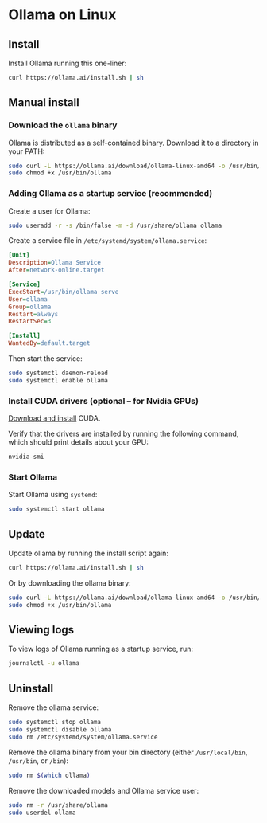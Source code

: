 # Ollama on Linux

## Install

Install Ollama running this one-liner:
>
```bash
curl https://ollama.ai/install.sh | sh
```

## Manual install

### Download the `ollama` binary

Ollama is distributed as a self-contained binary. Download it to a directory in your PATH:

```bash
sudo curl -L https://ollama.ai/download/ollama-linux-amd64 -o /usr/bin/ollama
sudo chmod +x /usr/bin/ollama
```

### Adding Ollama as a startup service (recommended)

Create a user for Ollama:

```bash
sudo useradd -r -s /bin/false -m -d /usr/share/ollama ollama
```

Create a service file in `/etc/systemd/system/ollama.service`:

```ini
[Unit]
Description=Ollama Service
After=network-online.target

[Service]
ExecStart=/usr/bin/ollama serve
User=ollama
Group=ollama
Restart=always
RestartSec=3

[Install]
WantedBy=default.target
```

Then start the service:

```bash
sudo systemctl daemon-reload
sudo systemctl enable ollama
```

### Install CUDA drivers (optional – for Nvidia GPUs)

[Download and install](https://developer.nvidia.com/cuda-downloads) CUDA.

Verify that the drivers are installed by running the following command, which should print details about your GPU:

```bash
nvidia-smi
```

### Start Ollama

Start Ollama using `systemd`:

```bash
sudo systemctl start ollama
```

## Update

Update ollama by running the install script again:

```bash
curl https://ollama.ai/install.sh | sh
```

Or by downloading the ollama binary:

```bash
sudo curl -L https://ollama.ai/download/ollama-linux-amd64 -o /usr/bin/ollama
sudo chmod +x /usr/bin/ollama
```

## Viewing logs

To view logs of Ollama running as a startup service, run:

```bash
journalctl -u ollama
```

## Uninstall

Remove the ollama service:

```bash
sudo systemctl stop ollama
sudo systemctl disable ollama
sudo rm /etc/systemd/system/ollama.service
```

Remove the ollama binary from your bin directory (either `/usr/local/bin`, `/usr/bin`, or `/bin`):

```bash
sudo rm $(which ollama)
```

Remove the downloaded models and Ollama service user:
```bash
sudo rm -r /usr/share/ollama
sudo userdel ollama
```
